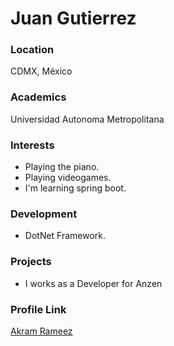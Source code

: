 # Juan Gutierrez

### Location

CDMX, México

### Academics

Universidad Autonoma Metropolitana

### Interests

- Playing the piano.
- Playing videogames.
- I'm learning spring boot.

### Development

- DotNet Framework.

### Projects

- I works as a Developer for Anzen 

### Profile Link

[Akram Rameez](https://github.com/JRaiden16)
